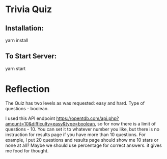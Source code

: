 # Trivia Quiz

## Installation:

yarn install

## To Start Server:

yarn start

# Reflection

The Quiz has two levels as was requested: easy and hard. Type of questions - boolean.

I used this API endpoint https://opentdb.com/api.php?amount=10&difficulty=easy&type=boolean, so for now there is a limit of questions - 10. You can set it to whatever number you like, but there is no instruction for results page if you have more than 10 questions. For example, I put 20 questions and results page should show me 10 stars or none at all? Maybe we should use percentage for correct answers. it gives me food for thought. 

